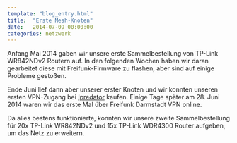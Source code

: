 ```yaml
---
template: "blog_entry.html"
title:  "Erste Mesh-Knoten"
date:   2014-07-09 00:00:00
categories: netzwerk
---
```


Anfang Mai 2014 gaben wir unsere erste Sammelbestellung von TP-Link WR842NDv2 Routern auf. In den folgenden Wochen haben wir daran gearbeitet diese mit Freifunk-Firmware zu flashen, aber sind auf einige Probleme gestoßen.

Ende Juni lief dann aber unserer erster Knoten und wir konnten unseren ersten VPN-Zugang bei [Ipredator](https://ipredator.se/) kaufen. Einige Tage später am 28. Juni 2014 waren wir das erste Mal über Freifunk Darmstadt VPN online.

Da alles bestens funktionierte, konnten wir unsere zweite Sammelbestellung für 20x TP-Link WR842NDv2 und 15x TP-Link WDR4300 Router aufgeben, um das Netz zu erweitern.
